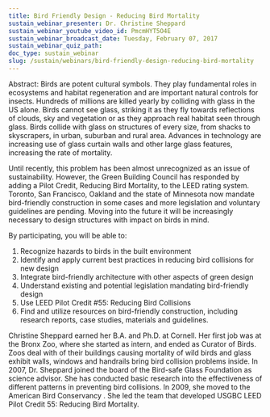 ```yaml
---
title: Bird Friendly Design - Reducing Bird Mortality
sustain_webinar_presenter: Dr. Christine Sheppard
sustain_webinar_youtube_video_id: PmcmHYT5O4E
sustain_webinar_broadcast_date: Tuesday, February 07, 2017
sustain_webinar_quiz_path:
doc_type: sustain_webinar
slug: /sustain/webinars/bird-friendly-design-reducing-bird-mortality
---
```


Abstract: Birds are potent cultural symbols. They play fundamental roles in ecosystems and habitat regeneration and are important natural controls for insects. Hundreds of millions are killed yearly by colliding with glass in the US alone. Birds cannot see glass, striking it as they fly towards reflections of clouds, sky and vegetation or as they approach real habitat seen through glass. Birds collide with glass on structures of every size, from shacks to skyscrapers, in urban, suburban and rural area. Advances in technology are increasing use of glass curtain walls and other large glass features, increasing the rate of mortality.

Until recently, this problem has been almost unrecognized as an issue of sustainability. However, the Green Building Council has responded by adding a Pilot Credit, Reducing Bird Mortality, to the LEED rating system. Toronto, San Francisco, Oakland and the state of Minnesota now mandate bird-friendly construction in some cases and more legislation and voluntary guidelines are pending. Moving into the future it will be increasingly necessary to design structures with impact on birds in mind.

By participating, you will be able to:

1. Recognize hazards to birds in the built environment
2. Identify and apply current best practices in reducing bird collisions for new design
3. Integrate bird-friendly architecture with other aspects of green design
4. Understand existing and potential legislation mandating bird-friendly design
5. Use LEED Pilot Credit #55: Reducing Bird Collisions
6. Find and utilize resources on bird-friendly construction, including research reports, case studies, materials and guidelines.

Christine Sheppard earned her B.A. and Ph.D. at Cornell. Her first job was at the Bronx Zoo, where she started as intern, and ended as Curator of Birds. Zoos deal with of their buildings causing mortality of wild birds and glass exhibit walls, windows and handrails bring bird collision problems inside. In 2007, Dr. Sheppard joined the board of the Bird-safe Glass Foundation as science advisor. She has conducted basic research into the effectiveness of different patterns in preventing bird collisions. In 2009, she moved to the American Bird Conservancy . She led the team that developed USGBC LEED Pilot Credit 55: Reducing Bird Mortality.
